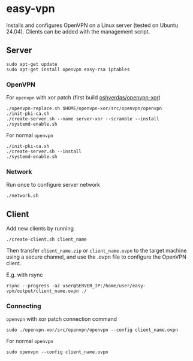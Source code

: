 # easy-vpn

Installs and configures OpenVPN on a Linux server (tested on Ubuntu 24.04).
Clients can be added with the management script.

## Server

```
sudo apt-get update
sudo apt-get install openvpn easy-rsa iptables
```

### OpenVPN

For `openvpn` with xor patch (first build [oshverdas/openvpn-xor](https://github.com/oshverdas/openvpn-xor/))

```
./openvpn-replace.sh $HOME/openvpn-xor/src/openvpn/openvpn
./init-pki-ca.sh
./create-server.sh --name server-xor --scramble --install
./systemd-enable.sh
```

For normal `openvpn`

```
./init-pki-ca.sh
./create-server.sh --install
./systemd-enable.sh
```

### Network

Run once to configure server network

```
./network.sh
```

## Client

Add new clients by running

```
./create-client.sh client_name
```

Then transfer `client_name.zip` or `client_name.ovpn` to the target machine using a secure channel, and use the
.ovpn file to configure the OpenVPN client.

E.g. with rsync

```
rsync --progress -az user@SERVER_IP:/home/user/easy-vpn/output/client_name.ovpn ./
```

### Connecting

`openvpn` with xor patch connection command

```
sudo ./openvpn-xor/src/openvpn/openvpn --config client_name.ovpn
```

For normal `openvpn`

```
sudo openvpn --config client_name.ovpn
```

